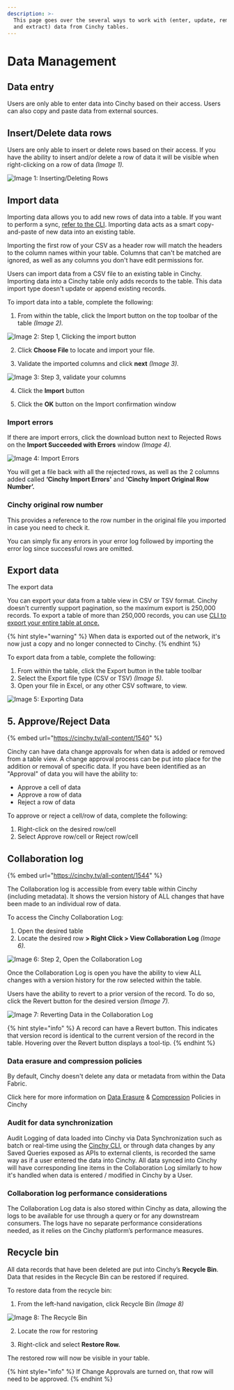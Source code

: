 ```yaml
---
description: >-
  This page goes over the several ways to work with (enter, update, remove, load
  and extract) data from Cinchy tables.
---
```


# Data Management

## Data entry

Users are only able to enter data into Cinchy based on their access. Users can also copy and paste data from external sources.

## Insert/Delete data rows <a href="#insert-delete-data-rows" id="insert-delete-data-rows"></a>

Users are only able to insert or delete rows based on their access. If you have the ability to insert and/or delete a row of data it will be visible when right-clicking on a row of data _(Image 1)._

![Image 1: Inserting/Deleting Rows](<../../.gitbook/assets/image (313).png>)

## Import data <a href="#import-data" id="import-data"></a>

Importing data allows you to add new rows of data into a table. If you want to perform a sync, [refer to the CLI](../../data-syncs/cli-commands-list.md). Importing data acts as a smart copy-and-paste of new data into an existing table.

Importing the first row of your CSV as a header row will match the headers to the column names within your table. Columns that can't be matched are ignored, as well as any columns you don't have edit permissions for.

Users can import data from a CSV file to an existing table in Cinchy. Importing data into a Cinchy table only adds records to the table. This data import type doesn't update or append existing records.

To import data into a table, complete the following:

1. From within the table, click the Import button on the top toolbar of the table _(Image 2)._

![Image 2: Step 1, Clicking the import button](<../../.gitbook/assets/image (322).png>)

2. Click **Choose File** to locate and import your file.

3. Validate the imported columns and click **next** _(Image 3)._

![Image 3: Step 3, validate your columns](<../../.gitbook/assets/image (510).png>)

4. Click the **Import** button

5. Click the **OK** button on the Import confirmation window

### Import errors <a href="#import-errors" id="import-errors"></a>

If there are import errors, click the download button next to Rejected Rows on the **Import Succeeded with Errors** window _(Image 4)._

![Image 4: Import Errors](<../../.gitbook/assets/image (671).png>)

You will get a file back with all the rejected rows, as well as the 2 columns added called **‘Cinchy Import Errors'** and **'Cinchy Import Original Row Number’.**

### Cinchy original row number

This provides a reference to the row number in the original file you imported in case you need to check it.

You can simply fix any errors in your error log followed by importing the error log since successful rows are omitted.

## Export data <a href="#export-data" id="export-data"></a>

The export data 

You can export your data from a table view in CSV or TSV format. Cinchy doesn't currently support pagination, so the maximum export is 250,000 records. To export a table of more than 250,000 records, you can use [CLI to export your entire table at once.](../../data-syncs/cli-commands-list.md)

{% hint style="warning" %}
When data is exported out of the network, it's now just a copy and no longer connected to Cinchy.
{% endhint %}

To export data from a table, complete the following:

1. From within the table, click the Export button in the table toolbar
2. Select the Export file type (CSV or TSV) _(Image 5)._
3. Open your file in Excel, or any other CSV software, to view.

![Image 5: Exporting Data](<../../.gitbook/assets/image (20).png>)

## 5. Approve/Reject Data <a href="#approve-reject-data" id="approve-reject-data"></a>

<!-- vale off -->

{% embed url="https://cinchy.tv/all-content/1540" %}

<!-- vale on -->

Cinchy can have data change approvals for when data is added or removed from a table view. A change approval process can be put into place for the addition or removal of specific data. If you have been identified as an "Approval" of data you will have the ability to:

- Approve a cell of data
- Approve a row of data
- Reject a row of data

To approve or reject a cell/row of data, complete the following:

1. Right-click on the desired row/cell
2. Select Approve row/cell or Reject row/cell

## Collaboration log

<!-- vale off -->

{% embed url="https://cinchy.tv/all-content/1544" %}

<!-- vale on -->

The Collaboration log is accessible from every table within Cinchy (including metadata). It shows the version history of ALL changes that have been made to an individual row of data.

To access the Cinchy Collaboration Log:

1. Open the desired table
2. Locate the desired row **> Right Click > View Collaboration Log** _(Image 6)._

![Image 6: Step 2, Open the Collaboration Log](<../../.gitbook/assets/image (514).png>)

Once the Collaboration Log is open you have the ability to view ALL changes with a version history for the row selected within the table.

Users have the ability to revert to a prior version of the record. To do so, click the Revert button for the desired version _(Image 7)._

![Image 7: Reverting Data in the Collaboration Log](<../../.gitbook/assets/image (634).png>)

{% hint style="info" %}
A record can have a Revert button. This indicates that version record is identical to the current version of the record in the table. Hovering over the Revert button displays a tool-tip.
{% endhint %}

### Data erasure and compression policies

By default, Cinchy doesn't delete any data or metadata from within the Data Fabric.

Click here for more information on [Data Erasure](../builder-guides/creating-tables/data-controls/data-erasure.md) & [Compression](../builder-guides/creating-tables/data-controls/data-compression.md) Policies in Cinchy

### Audit for data synchronization

Audit Logging of data loaded into Cinchy via Data Synchronization such as batch or real-time using the [Cinchy CLI](../../data-syncs/cli-commands-list.md), or through data changes by any Saved Queries exposed as APIs to external clients, is recorded the same way as if a user entered the data into Cinchy. All data synced into Cinchy will have corresponding line items in the Collaboration Log similarly to how it's handled when data is entered / modified in Cinchy by a User.

### Collaboration log performance considerations

The Collaboration Log data is also stored within Cinchy as data, allowing the logs to be available for use through a query or for any downstream consumers. The logs have no separate performance considerations needed, as it relies on the Cinchy platform’s performance measures.

## Recycle bin <a href="#recycle-bin" id="recycle-bin"></a>

All data records that have been deleted are put into Cinchy’s **Recycle Bin**. Data that resides in the Recycle Bin can be restored if required.

To restore data from the recycle bin:

1. From the left-hand navigation, click Recycle Bin _(Image 8)_

![Image 8: The Recycle Bin](<../../.gitbook/assets/image (140).png>)

2. Locate the row for restoring

3. Right-click and select **Restore Row.**

The restored row will now be visible in your table.

{% hint style="info" %}
If Change Approvals are turned on, that row will need to be approved.
{% endhint %}
